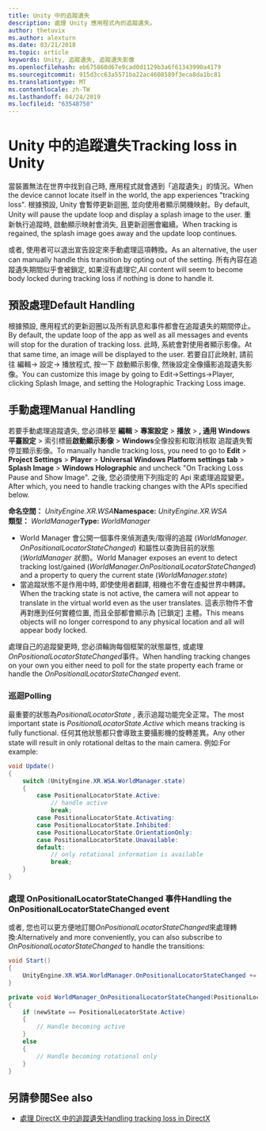 ```yaml
---
title: Unity 中的追蹤遺失
description: 處理 Unity 應用程式內的追蹤遺失。
author: thetuvix
ms.author: alexturn
ms.date: 03/21/2018
ms.topic: article
keywords: Unity, 追蹤遺失, 追蹤遺失影像
ms.openlocfilehash: eb675860d67e9cad0d1129b3a6f61343990a4179
ms.sourcegitcommit: 915d3cc63a5571ba22ac4608589f3eca8da1bc81
ms.translationtype: MT
ms.contentlocale: zh-TW
ms.lasthandoff: 04/24/2019
ms.locfileid: "63548750"
---
```

# <a name="tracking-loss-in-unity"></a><span data-ttu-id="77ebe-104">Unity 中的追蹤遺失</span><span class="sxs-lookup"><span data-stu-id="77ebe-104">Tracking loss in Unity</span></span>

<span data-ttu-id="77ebe-105">當裝置無法在世界中找到自己時, 應用程式就會遇到「追蹤遺失」的情況。</span><span class="sxs-lookup"><span data-stu-id="77ebe-105">When the device cannot locate itself in the world, the app experiences "tracking loss".</span></span> <span data-ttu-id="77ebe-106">根據預設, Unity 會暫停更新迴圈, 並向使用者顯示開機映射。</span><span class="sxs-lookup"><span data-stu-id="77ebe-106">By default, Unity will pause the update loop and display a splash image to the user.</span></span> <span data-ttu-id="77ebe-107">重新執行追蹤時, 啟動顯示映射會消失, 且更新迴圈會繼續。</span><span class="sxs-lookup"><span data-stu-id="77ebe-107">When tracking is regained, the splash image goes away and the update loop continues.</span></span>

<span data-ttu-id="77ebe-108">或者, 使用者可以退出宣告設定來手動處理這項轉換。</span><span class="sxs-lookup"><span data-stu-id="77ebe-108">As an alternative, the user can manually handle this transition by opting out of the setting.</span></span> <span data-ttu-id="77ebe-109">所有內容在追蹤遺失期間似乎會被鎖定, 如果沒有處理它,</span><span class="sxs-lookup"><span data-stu-id="77ebe-109">All content will seem to become body locked during tracking loss if nothing is done to handle it.</span></span>

## <a name="default-handling"></a><span data-ttu-id="77ebe-110">預設處理</span><span class="sxs-lookup"><span data-stu-id="77ebe-110">Default Handling</span></span>

<span data-ttu-id="77ebe-111">根據預設, 應用程式的更新迴圈以及所有訊息和事件都會在追蹤遺失的期間停止。</span><span class="sxs-lookup"><span data-stu-id="77ebe-111">By default, the update loop of the app as well as all messages and events will stop for the duration of tracking loss.</span></span> <span data-ttu-id="77ebe-112">此時, 系統會對使用者顯示影像。</span><span class="sxs-lookup"><span data-stu-id="77ebe-112">At that same time, an image will be displayed to the user.</span></span> <span data-ttu-id="77ebe-113">若要自訂此映射, 請前往 編輯-> 設定-> 播放程式, 按一下 啟動顯示影像, 然後設定全像攝影追蹤遺失影像。</span><span class="sxs-lookup"><span data-stu-id="77ebe-113">You can customize this image by going to Edit->Settings->Player, clicking Splash Image, and setting the Holographic Tracking Loss image.</span></span>

## <a name="manual-handling"></a><span data-ttu-id="77ebe-114">手動處理</span><span class="sxs-lookup"><span data-stu-id="77ebe-114">Manual Handling</span></span>

<span data-ttu-id="77ebe-115">若要手動處理追蹤遺失, 您必須移至 **編輯** > **專案設定** >  **播放** >  **, 通用 Windows 平臺設定**  > 索引標籤**啟動顯示影像** > **Windows**全像投影和取消核取 追蹤遺失暫停並顯示影像。</span><span class="sxs-lookup"><span data-stu-id="77ebe-115">To manually handle tracking loss, you need to go to **Edit** > **Project Settings** > **Player** > **Universal Windows Platform settings tab** > **Splash Image** > **Windows Holographic** and uncheck "On Tracking Loss Pause and Show Image".</span></span> <span data-ttu-id="77ebe-116">之後, 您必須使用下列指定的 Api 來處理追蹤變更。</span><span class="sxs-lookup"><span data-stu-id="77ebe-116">After which, you need to handle tracking changes with the APIs specified below.</span></span>

<span data-ttu-id="77ebe-117">**命名空間：**  *UnityEngine.XR.WSA*</span><span class="sxs-lookup"><span data-stu-id="77ebe-117">**Namespace:** *UnityEngine.XR.WSA*</span></span><br>
<span data-ttu-id="77ebe-118">**類型：** *WorldManager*</span><span class="sxs-lookup"><span data-stu-id="77ebe-118">**Type:** *WorldManager*</span></span>

* <span data-ttu-id="77ebe-119">World Manager 會公開一個事件來偵測遺失/取得的追蹤 (*WorldManager. OnPositionalLocatorStateChanged*) 和屬性以查詢目前的狀態 (*WorldManager 狀態*)。</span><span class="sxs-lookup"><span data-stu-id="77ebe-119">World Manager exposes an event to detect tracking lost/gained (*WorldManager.OnPositionalLocatorStateChanged*) and a property to query the current state (*WorldManager.state*)</span></span>
* <span data-ttu-id="77ebe-120">當追蹤狀態不是作用中時, 即使使用者翻譯, 相機也不會在虛擬世界中轉譯。</span><span class="sxs-lookup"><span data-stu-id="77ebe-120">When the tracking state is not active, the camera will not appear to translate in the virtual world even as the user translates.</span></span> <span data-ttu-id="77ebe-121">這表示物件不會再對應到任何實體位置, 而且全部都會顯示為 [已鎖定] 主體。</span><span class="sxs-lookup"><span data-stu-id="77ebe-121">This means objects will no longer correspond to any physical location and all will appear body locked.</span></span>

<span data-ttu-id="77ebe-122">處理自己的追蹤變更時, 您必須輪詢每個框架的狀態屬性, 或處理*OnPositionalLocatorStateChanged*事件。</span><span class="sxs-lookup"><span data-stu-id="77ebe-122">When handling tracking changes on your own you either need to poll for the state property each frame or handle the *OnPositionalLocatorStateChanged* event.</span></span>

### <a name="polling"></a><span data-ttu-id="77ebe-123">巡迴</span><span class="sxs-lookup"><span data-stu-id="77ebe-123">Polling</span></span>

<span data-ttu-id="77ebe-124">最重要的狀態為*PositionalLocatorState* , 表示追蹤功能完全正常。</span><span class="sxs-lookup"><span data-stu-id="77ebe-124">The most important state is *PositionalLocatorState.Active* which means tracking is fully functional.</span></span> <span data-ttu-id="77ebe-125">任何其他狀態都只會導致主要攝影機的旋轉差異。</span><span class="sxs-lookup"><span data-stu-id="77ebe-125">Any other state will result in only rotational deltas to the main camera.</span></span> <span data-ttu-id="77ebe-126">例如:</span><span class="sxs-lookup"><span data-stu-id="77ebe-126">For example:</span></span>

```cs
void Update()
{
    switch (UnityEngine.XR.WSA.WorldManager.state)
    {
        case PositionalLocatorState.Active:
            // handle active
            break;
        case PositionalLocatorState.Activating:
        case PositionalLocatorState.Inhibited:
        case PositionalLocatorState.OrientationOnly:
        case PositionalLocatorState.Unavailable:
        default:
            // only rotational information is available
            break;
    }
}
```

### <a name="handling-the-onpositionallocatorstatechanged-event"></a><span data-ttu-id="77ebe-127">處理 OnPositionalLocatorStateChanged 事件</span><span class="sxs-lookup"><span data-stu-id="77ebe-127">Handling the OnPositionalLocatorStateChanged event</span></span>

<span data-ttu-id="77ebe-128">或者, 您也可以更方便地訂閱*OnPositionalLocatorStateChanged*來處理轉換:</span><span class="sxs-lookup"><span data-stu-id="77ebe-128">Alternatively and more conveniently, you can also subscribe to *OnPositionalLocatorStateChanged* to handle the transitions:</span></span>

```cs
void Start()
{
    UnityEngine.XR.WSA.WorldManager.OnPositionalLocatorStateChanged += WorldManager_OnPositionalLocatorStateChanged;
}

private void WorldManager_OnPositionalLocatorStateChanged(PositionalLocatorState oldState, PositionalLocatorState newState)
{
    if (newState == PositionalLocatorState.Active)
    {
        // Handle becoming active
    }
    else
    {
        // Handle becoming rotational only
    }
}
```

## <a name="see-also"></a><span data-ttu-id="77ebe-129">另請參閱</span><span class="sxs-lookup"><span data-stu-id="77ebe-129">See also</span></span>
* [<span data-ttu-id="77ebe-130">處理 DirectX 中的追蹤遺失</span><span class="sxs-lookup"><span data-stu-id="77ebe-130">Handling tracking loss in DirectX</span></span>](coordinate-systems-in-directx.md#handling-tracking-loss)
